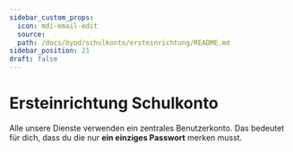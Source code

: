 ```yaml
---
sidebar_custom_props:
  icon: mdi-email-edit
  source: 
  path: /docs/byod/schulkonto/ersteinrichtung/README.md
sidebar_position: 21
draft: false
---
```


#  Ersteinrichtung Schulkonto


Alle unsere Dienste verwenden ein zentrales Benutzerkonto. Das bedeutet für dich, dass du die nur **ein einziges Passwort** merken musst.
